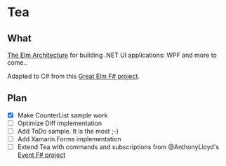 # Tea

## What

[The Elm Architecture](https://guide.elm-lang.org/architecture/) for building .NET UI applications: WPF and more to come..


Adapted to C# from this [Great Elm F# project](https://github.com/AnthonyLloyd/Elm).

## Plan

- [x] Make CounterList sample work
- [ ] Optimize Diff implementation
- [ ] Add ToDo sample. It is the most ;-)
- [ ] Add Xamarin.Forms implementation
- [ ] Extend Tea with commands and subscriptions from  @AnthonyLloyd's [Event F# project](https://github.com/AnthonyLloyd/Event)